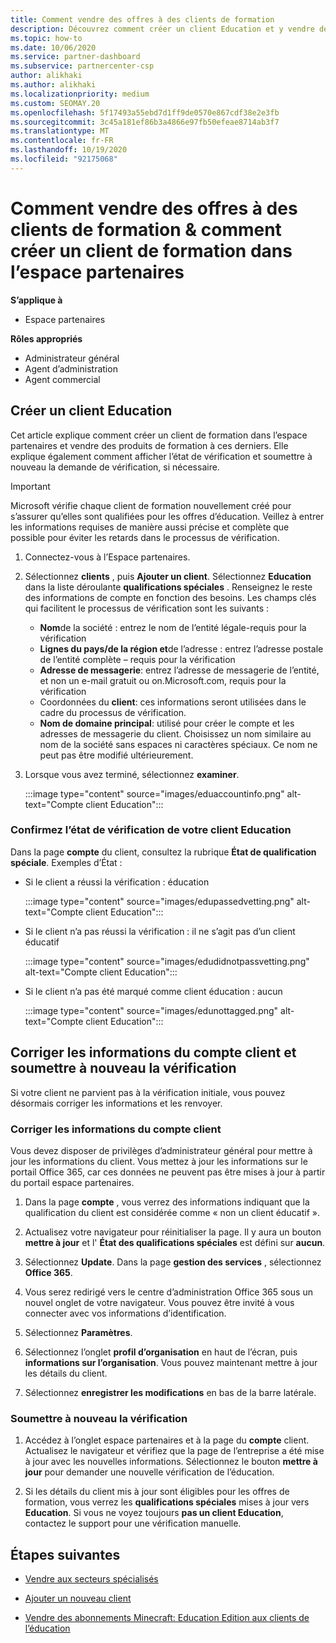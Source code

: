 ```yaml
---
title: Comment vendre des offres à des clients de formation
description: Découvrez comment créer un client Education et y vendre des offres dans l’espace partenaires. Comprend la confirmation de l’état de vérification pour votre client Education.
ms.topic: how-to
ms.date: 10/06/2020
ms.service: partner-dashboard
ms.subservice: partnercenter-csp
author: alikhaki
ms.author: alikhaki
ms.localizationpriority: medium
ms.custom: SEOMAY.20
ms.openlocfilehash: 5f17493a55ebd7d1ff9de0570e867cdf38e2e3fb
ms.sourcegitcommit: 3c45a181ef86b3a4866e97fb50efeae8714ab3f7
ms.translationtype: MT
ms.contentlocale: fr-FR
ms.lasthandoff: 10/19/2020
ms.locfileid: "92175068"
---
```

# <a name="how-to-sell-offers-to-education-customers--how-to-create-an-education-customer-in-partner-center"></a>Comment vendre des offres à des clients de formation & comment créer un client de formation dans l’espace partenaires

**S’applique à**

- Espace partenaires

**Rôles appropriés**

- Administrateur général
- Agent d’administration
- Agent commercial

## <a name="create-an-education-customer"></a>Créer un client Education

Cet article explique comment créer un client de formation dans l’espace partenaires et vendre des produits de formation à ces derniers. Elle explique également comment afficher l’état de vérification et soumettre à nouveau la demande de vérification, si nécessaire.

> [!IMPORTANT]
> Microsoft vérifie chaque client de formation nouvellement créé pour s’assurer qu’elles sont qualifiées pour les offres d’éducation.  Veillez à entrer les informations requises de manière aussi précise et complète que possible pour éviter les retards dans le processus de vérification.

1. Connectez-vous à l’Espace partenaires.

2. Sélectionnez **clients** , puis **Ajouter un client**. Sélectionnez **Education** dans la liste déroulante **qualifications spéciales** .  Renseignez le reste des informations de compte en fonction des besoins.  Les champs clés qui facilitent le processus de vérification sont les suivants :

   - **Nom**de la société : entrez le nom de l’entité légale-requis pour la vérification
   - **Lignes du pays/de la région et**de l’adresse : entrez l’adresse postale de l’entité complète – requis pour la vérification
   - **Adresse de messagerie**: entrez l’adresse de messagerie de l’entité, et non un e-mail gratuit ou on.Microsoft.com, requis pour la vérification
   - Coordonnées du **client**: ces informations seront utilisées dans le cadre du processus de vérification.
   - **Nom de domaine principal**: utilisé pour créer le compte et les adresses de messagerie du client.  Choisissez un nom similaire au nom de la société sans espaces ni caractères spéciaux.  Ce nom ne peut pas être modifié ultérieurement.

3. Lorsque vous avez terminé, sélectionnez **examiner**.

   :::image type="content" source="images/eduaccountinfo.png" alt-text="Compte client Education":::

### <a name="confirm-your-education-customers-verification-status"></a>Confirmez l’état de vérification de votre client Education

Dans la page **compte** du client, consultez la rubrique **État de qualification spéciale**.
Exemples d’État :

- Si le client a réussi la vérification : éducation

   :::image type="content" source="images/edupassedvetting.png" alt-text="Compte client Education":::

- Si le client n’a pas réussi la vérification : il ne s’agit pas d’un client éducatif

   :::image type="content" source="images/edudidnotpassvetting.png" alt-text="Compte client Education":::

- Si le client n’a pas été marqué comme client éducation : aucun

   :::image type="content" source="images/edunottagged.png" alt-text="Compte client Education":::

## <a name="correct-the-customer-account-info-and-resubmit-for-verification"></a>Corriger les informations du compte client et soumettre à nouveau la vérification

Si votre client ne parvient pas à la vérification initiale, vous pouvez désormais corriger les informations et les renvoyer.

### <a name="correct-the-customer-account-information"></a>Corriger les informations du compte client

Vous devez disposer de privilèges d’administrateur général pour mettre à jour les informations du client. Vous mettez à jour les informations sur le portail Office 365, car ces données ne peuvent pas être mises à jour à partir du portail espace partenaires.

1. Dans la page **compte** , vous verrez des informations indiquant que la qualification du client est considérée comme « non un client éducatif ».

2. Actualisez votre navigateur pour réinitialiser la page. Il y aura un bouton **mettre à jour** et l' **État des qualifications spéciales** est défini sur **aucun**.

3. Sélectionnez **Update**. Dans la page **gestion des services** , sélectionnez **Office 365**.

4. Vous serez redirigé vers le centre d’administration Office 365 sous un nouvel onglet de votre navigateur. Vous pouvez être invité à vous connecter avec vos informations d’identification.

5. Sélectionnez **Paramètres**.

6. Sélectionnez l’onglet **profil d’organisation** en haut de l’écran, puis **informations sur l’organisation**. Vous pouvez maintenant mettre à jour les détails du client.

7. Sélectionnez **enregistrer les modifications** en bas de la barre latérale.  

### <a name="resubmit-for-verification"></a>Soumettre à nouveau la vérification

1. Accédez à l’onglet espace partenaires et à la page du **compte** client. Actualisez le navigateur et vérifiez que la page de l’entreprise a été mise à jour avec les nouvelles informations. Sélectionnez le bouton **mettre à jour** pour demander une nouvelle vérification de l’éducation.

2. Si les détails du client mis à jour sont éligibles pour les offres de formation, vous verrez les **qualifications spéciales** mises à jour vers **Education**. Si vous ne voyez toujours **pas un client Education**, contactez le support pour une vérification manuelle.

## <a name="next-steps"></a>Étapes suivantes

- [Vendre aux secteurs spécialisés](get-special-pricing-for-offers.md)

- [Ajouter un nouveau client](add-a-new-customer.md)

- [Vendre des abonnements Minecraft: Education Edition aux clients de l’éducation](minecraft-subscriptions.md)
